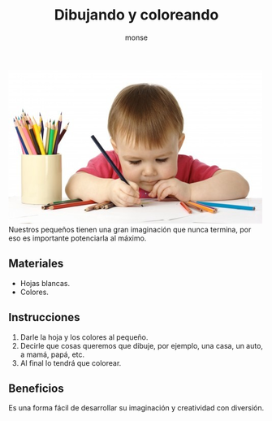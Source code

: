 ﻿---
layout: post
title:  "Dibujando y coloreando"
tags: [espacial]
categories: [infantes, actividad]
author: monse
image: /assets/posts/2020-06-24-dibujo.jpeg
---
![Actividad de dibujo](/assets/posts/2020-06-24-dibujo.jpeg)<br/>
Nuestros pequeños tienen una gran imaginación que nunca termina, por eso es importante potenciarla al máximo. 

## Materiales 
- Hojas blancas.
- Colores.

## Instrucciones 
1. Darle la hoja y los colores al pequeño.
2. Decirle que cosas queremos que dibuje, por ejemplo, una casa, un auto, a mamá, papá, etc. 
3. Al final lo tendrá que colorear.

## Beneficios 
Es una forma fácil de desarrollar su imaginación y creatividad con diversión. 
